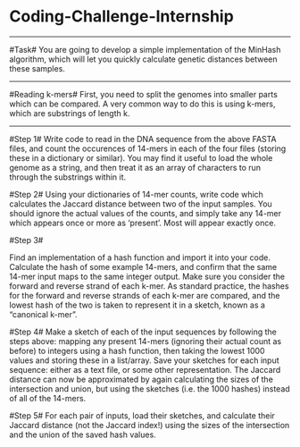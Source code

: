 # Coding-Challenge-Internship
---

#Task#
You are going to develop a simple implementation of the MinHash algorithm, which will let you quickly calculate genetic distances between these samples.

---
#Reading k-mers#
First, you need to split the genomes into smaller parts which can be compared. A very common way to do this is using k-mers, which are substrings of length k.

---

#Step 1#
Write code to read in the DNA sequence from the above FASTA files, and count the occurences of 14-mers in each of the four files (storing these in a dictionary or similar). You may find it useful to load the whole genome as a string, and then treat it as an array of characters to run through the substrings within it.

#Step 2# 
Using your dictionaries of 14-mer counts, write code which calculates the Jaccard distance between two of the input samples. You should ignore the actual values of the counts, and simply take any 14-mer which appears once or more as ‘present’. Most will appear exactly once.

#Step 3#

Find an implementation of a hash function and import it into your code. Calculate the hash of some example 14-mers, and confirm that the same 14-mer input maps to the same integer output.
Make sure you consider the forward and reverse strand of each k-mer. As standard practice, the hashes for the forward and reverse strands of each k-mer are compared, and the lowest hash of the two is taken to represent it in a sketch, known as a “canonical k-mer”.

#Step 4#
Make a sketch of each of the input sequences by following the steps above: mapping any present 14-mers (ignoring their actual count as before) to integers using a hash function, then taking the lowest 1000 values and storing these in a list/array. Save your sketches for each input sequence: either as a text file, or some other representation.
The Jaccard distance can now be approximated by again calculating the sizes of the intersection and union, but using the sketches (i.e. the 1000 hashes) instead of all of the 14-mers.

#Step 5#
For each pair of inputs, load their sketches, and calculate their Jaccard distance (not the Jaccard index!) using the sizes of the intersection and the union of the saved hash values.
